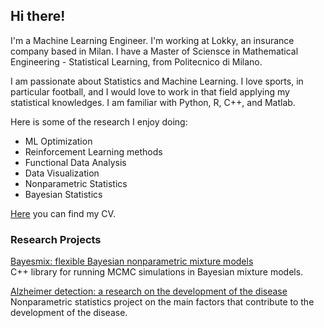 ## Hi there!
I'm a Machine Learning Engineer. I'm working at Lokky, an insurance company based in Milan. 
I have a Master of Sciensce in Mathematical Engineering - Statistical Learning, from Politecnico di Milano. 

I am passionate about Statistics and Machine Learning. I love sports, in particular football, and I would love to work in that field
applying my statistical knowledges.
I am familiar with Python, R, C++, and Matlab.

Here is some of the research I enjoy doing:

- ML Optimization
- Reinforcement Learning methods
- Functional Data Analysis
- Data Visualization
- Nonparametric Statistics
- Bayesian Statistics

[Here](https://github.com/edoardopalli/Edoardo-Palli/blob/main/CV%20-%20Edoardo%20Palli.pdf) you can find my CV. 

### Research Projects

[Bayesmix: flexible Bayesian nonparametric mixture models](https://github.com/edoardopalli/bayesmix) \
C++ library for running MCMC simulations in Bayesian mixture models.

[Alzheimer detection: a research on the development of the disease](https://github.com/edoardopalli/ALZHEIMER_prognonpa) \
Nonparametric statistics project on the main factors that contribute to the development of the disease.
  
